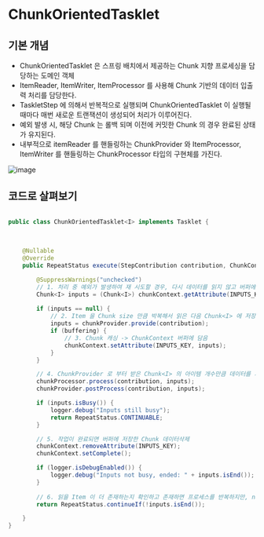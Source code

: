 # ChunkOrientedTasklet

## 기본 개념

- ChunkOrientedTasklet 은 스프링 배치에서 제공하는 Chunk 지향 프로세싱을 담당하는 도메인 객체
- ItemReader, ItemWriter, ItemProcessor 를 사용해 Chunk 기반의 데이터 입출력 처리를 담당한다.
- TaskletStep 에 의해서 반복적으로 실행되며 ChunkOrientedTasklet 이 실행될 때마다 매번 새로운 트랜잭션이 생성되어 처리가 이루어진다.
- 예외 발생 시, 해당 Chunk 는 롤백 되며 이전에 커밋한 Chunk 의 경우 완료된 상태가 유지된다.
- 내부적으로 itemReader 를 핸들링하는 ChunkProvider 와 ItemProcessor, ItemWriter 를 핸들링하는 ChunkProcessor 타입의 구현체를 가진다.


![image](https://github.com/honeyosori/spring-batch/assets/53935439/839ab7f7-344e-46fe-b709-183b1c305697)

## 코드로 살펴보기

```java

public class ChunkOrientedTasklet<I> implements Tasklet {
    
    
    
    @Nullable
    @Override
    public RepeatStatus execute(StepContribution contribution, ChunkContext chunkContext) throws Exception {

        @SuppressWarnings("unchecked")
        // 1. 처리 중 예외가 발생하여 재 시도할 경우, 다시 데이터를 읽지 않고 버퍼에 담아 놓았던 데이터를 가지고 옴
        Chunk<I> inputs = (Chunk<I>) chunkContext.getAttribute(INPUTS_KEY); 
        
        if (inputs == null) {
            // 2. Item 을 Chunk size 만큼 박복해서 읽은 다음 Chunk<I> 에 저장하고 반환
            inputs = chunkProvider.provide(contribution);
            if (buffering) {
                // 3. Chunk 캐싱 -> ChunkContext 버퍼에 담음
                chunkContext.setAttribute(INPUTS_KEY, inputs);
            }
        }

        // 4. ChunkProvider 로 부터 받은 Chunk<I> 의 아이템 개수만큼 데이터를 가공 및 저장
        chunkProcessor.process(contribution, inputs); 
        chunkProvider.postProcess(contribution, inputs);

        if (inputs.isBusy()) {
            logger.debug("Inputs still busy");
            return RepeatStatus.CONTINUABLE;
        }

        // 5. 작업이 완료되면 버퍼에 저장한 Chunk 데이터삭제
        chunkContext.removeAttribute(INPUTS_KEY);
        chunkContext.setComplete();

        if (logger.isDebugEnabled()) {
            logger.debug("Inputs not busy, ended: " + inputs.isEnd());
        }
        
        // 6. 읽을 Item 이 더 존재하는지 확인하고 존재하면 프로세스를 반복하지만, null 일경우 FINISHED 를 반환하고 프로세스 종료
        return RepeatStatus.continueIf(!inputs.isEnd());

    }
}
    

```